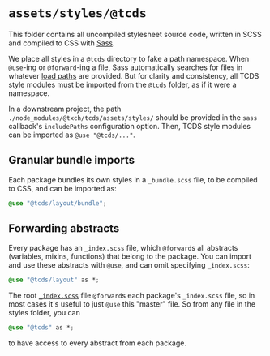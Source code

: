 # `assets/styles/@tcds`

This folder contains all uncompiled stylesheet source code, written in SCSS and compiled to CSS with [Sass](https://www.npmjs.com/package/sass).

We place all styles in a `@tcds` directory to fake a path namespace. When `@use`-ing or `@forward`-ing a file, Sass automatically searches for files in whatever [load paths](https://sass-lang.com/documentation/at-rules/use#load-paths) are provided. But for clarity and consistency, all TCDS style modules must be imported from the `@tcds` folder, as if it were a namespace.

In a downstream project, the path `./node_modules/@txch/tcds/assets/styles/` should be provided in the `sass` callback's `includePaths` configuration option. Then, TCDS style modules can be imported as `@use "@tcds/..."`.

## Granular bundle imports

Each package bundles its own styles in a `_bundle.scss` file, to be compiled to CSS, and can be imported as:

```css
@use "@tcds/layout/bundle";
```

## Forwarding abstracts

Every package has an `_index.scss` file, which `@forward`s all abstracts (variables, mixins, functions) that belong to the package. You can import and use these abstracts with `@use`, and can omit specifying `_index.scss`:

```css
@use "@tcds/layout" as *;
```

The root [`_index.scss`](https://github.com/jacecotton/tcds/blob/main/assets/styles/%40tcds/_index.scss) file `@forward`s each package's `_index.scss` file, so in most cases it's useful to just `@use` this "master" file. So from any file in the styles folder, you can

```css
@use "@tcds" as *;
```

to have access to every abstract from each package.
